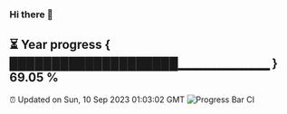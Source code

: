 ### Hi there 👋
⏳ Year progress { ████████████████████▁▁▁▁▁▁▁▁▁▁ } 69.05 %
---
⏰ Updated on Sun, 10 Sep 2023 01:03:02 GMT
![Progress Bar CI](https://github.com/liununu/liununu/workflows/Progress%20Bar%20CI/badge.svg)
